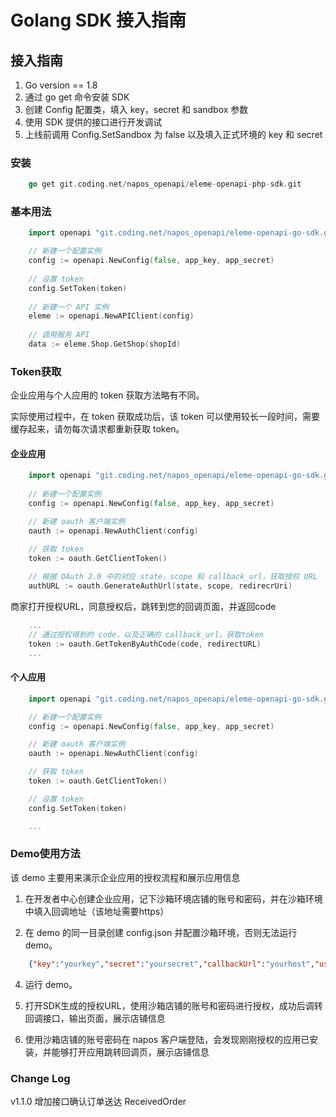 # Golang SDK 接入指南

## 接入指南

  1. Go version == 1.8
  2. 通过 go get 命令安装 SDK
  3. 创建 Config 配置类，填入 key，secret 和 sandbox 参数
  4. 使用 SDK 提供的接口进行开发调试
  5. 上线前调用 Config.SetSandbox 为 false 以及填入正式环境的 key 和 secret
 

### 安装

```go
    go get git.coding.net/napos_openapi/eleme-openapi-php-sdk.git
```

### 基本用法

```go
    import openapi "git.coding.net/napos_openapi/eleme-openapi-go-sdk.git"

    // 新建一个配置实例
    config := openapi.NewConfig(false, app_key, app_secret)
    
    // 设置 token
    config.SetToken(token)
    
    // 新建一个 API 实例
    eleme := openapi.NewAPIClient(config)
    
    // 调用服务 API
    data := eleme.Shop.GetShop(shopId)

```

### Token获取
企业应用与个人应用的 token 获取方法略有不同。

实际使用过程中，在 token 获取成功后，该 token 可以使用较长一段时间，需要缓存起来，请勿每次请求都重新获取 token。

#### 企业应用


```go
    import openapi "git.coding.net/napos_openapi/eleme-openapi-go-sdk.git"
    
    // 新建一个配置实例
    config := openapi.NewConfig(false, app_key, app_secret)

    // 新建 oauth 客户端实例
    oauth := openapi.NewAuthClient(config)

    // 获取 token
    token := oauth.GetClientToken()
    
    // 根据 OAuth 2.0 中的对应 state，scope 和 callback_url，获取授权 URL
    authURL := oauth.GenerateAuthUrl(state, scope, redirecrUri)
```

商家打开授权URL，同意授权后，跳转到您的回调页面，并返回code

```go
    ...
    // 通过授权得到的 code，以及正确的 callback_url，获取token
    token := oauth.GetTokenByAuthCode(code, redirectURL)
    ...
```


#### 个人应用

```go
    import openapi "git.coding.net/napos_openapi/eleme-openapi-go-sdk.git"

    // 新建一个配置实例
    config := openapi.NewConfig(false, app_key, app_secret)

    // 新建 oauth 客户端实例
    oauth := openapi.NewAuthClient(config)

    // 获取 token
    token := oauth.GetClientToken()

    // 设置 token
    config.SetToken(token)

    ...

```


### Demo使用方法

该 demo 主要用来演示企业应用的授权流程和展示应用信息

1. 在开发者中心创建企业应用，记下沙箱环境店铺的账号和密码，并在沙箱环境中填入回调地址（该地址需要https）

2. 在 demo 的同一目录创建 config.json 并配置沙箱环境，否则无法运行 demo。

```json
    {"key":"yourkey","secret":"yoursecret","callbackUrl":"yourhost","userId":"","acessToken":"","refreshToken":""}
```

4. 运行 demo。

5. 打开SDK生成的授权URL，使用沙箱店铺的账号和密码进行授权，成功后调转回调接口，输出页面，展示店铺信息

6. 使用沙箱店铺的账号密码在 napos 客户端登陆，会发现刚刚授权的应用已安装，并能够打开应用跳转回调页，展示店铺信息


### Change Log

v1.1.0 增加接口确认订单送达  ReceivedOrder


